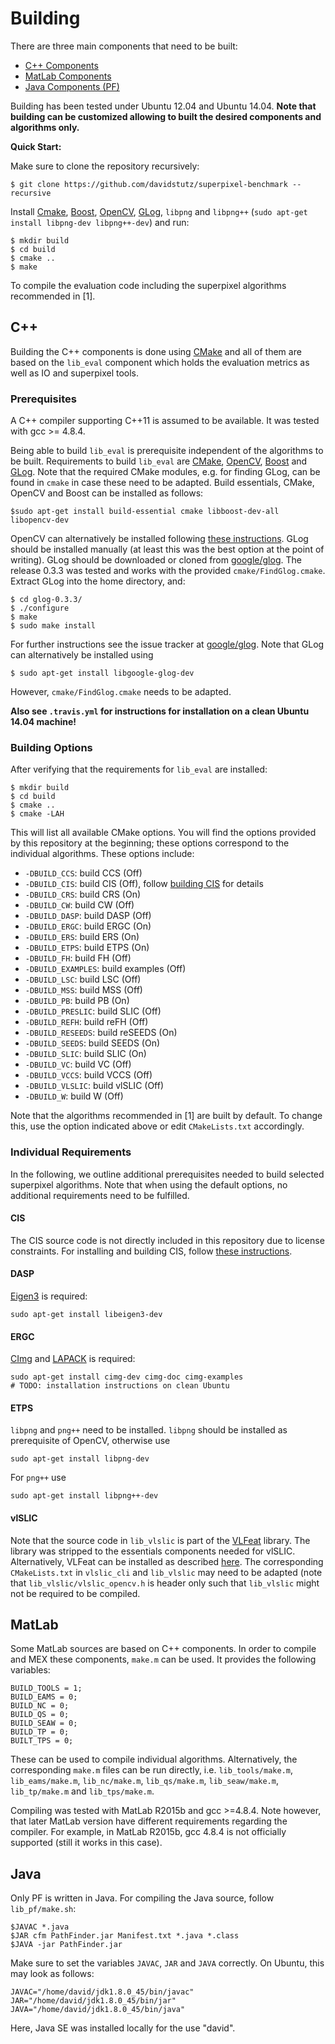 # Building

There are three main components that need to be built:

* [C++ Components](#c++)
* [MatLab Components](#matlab)
* [Java Components (PF)](#java)

Building has been tested under Ubuntu 12.04 and Ubuntu 14.04. **Note that
building can be customized allowing to built the desired components and
algorithms only.**

**Quick Start:**

Make sure to clone the repository recursively:

    $ git clone https://github.com/davidstutz/superpixel-benchmark --recursive

Install [Cmake](https://cmake.org/), [Boost](http://www.boost.org/), [OpenCV](http://opencv.org/), [GLog](https://github.com/google/glog), `libpng` and `libpng++` (`sudo apt-get install libpng-dev libpng++-dev`) and run:

    $ mkdir build
    $ cd build
    $ cmake ..
    $ make

To compile the evaluation code including the superpixel algorithms recommended
in [1].

## C++

Building the C++ components is done using [CMake](https://cmake.org/) and all of them are based
on the `lib_eval` component which holds the evaluation metrics as well as
IO and superpixel tools.

### Prerequisites

A C++ compiler supporting C++11 is assumed to be available.
It was tested with gcc >= 4.8.4.

Being able to build `lib_eval` is prerequisite independent of the algorithms
to be built. Requirements to build `lib_eval` are [CMake](https://cmake.org/), 
[OpenCV](http://www.boost.org/), [Boost](https://github.com/google/glog)
and [GLog](https://github.com/google/glog). Note that the required CMake modules, e.g. for finding GLog, can
be found in `cmake` in case these need to be adapted. Build essentials, CMake, OpenCV
and Boost can be installed as follows:

    $sudo apt-get install build-essential cmake libboost-dev-all libopencv-dev

OpenCV can alternatively be installed following [these instructions](http://docs.opencv.org/2.4/doc/tutorials/introduction/linux_install/linux_install.html#linux-installation).
GLog should be installed manually (at least this was the best option at the
point of writing). GLog should be downloaded or cloned from [google/glog](https://github.com/google/glog). The 
release 0.3.3 was tested and works with the provided `cmake/FindGlog.cmake`. Extract
GLog into the home directory, and:

    $ cd glog-0.3.3/
    $ ./configure
    $ make
    $ sudo make install

For further instructions see the issue tracker at [google/glog](https://github.com/google/glog). Note that GLog 
can alternatively be installed using

    $ sudo apt-get install libgoogle-glog-dev

However, `cmake/FindGlog.cmake` needs to be adapted.

**Also see `.travis.yml` for instructions for installation on a clean Ubuntu 14.04 machine!**

### Building Options

After verifying that the requirements for `lib_eval` are installed:

    $ mkdir build
    $ cd build
    $ cmake ..
    $ cmake -LAH

This will list all available CMake options. You will find the options provided
by this repository at the beginning; these options correspond to the individual
algorithms. These options include:

* `-DBUILD_CCS`: build CCS (Off)
* `-DBUILD_CIS`: build CIS (Off), follow [building CIS](BUILDING_CIS.md) for details
* `-DBUILD_CRS`: build CRS (On)
* `-DBUILD_CW`: build CW (Off)
* `-DBUILD_DASP`: build DASP (Off)
* `-DBUILD_ERGC`: build ERGC (On)
* `-DBUILD_ERS`: build ERS (On)
* `-DBUILD_ETPS`: build ETPS (On)
* `-DBUILD_FH`: build FH (Off)
* `-DBUILD_EXAMPLES`: build examples (Off)
* `-DBUILD_LSC`: build LSC (Off)
* `-DBUILD_MSS`: build MSS (Off)
* `-DBUILD_PB`: build PB (On)
* `-DBUILD_PRESLIC`: build SLIC (Off)
* `-DBUILD_REFH`: build reFH (Off)
* `-DBUILD_RESEEDS`: build reSEEDS (On)
* `-DBUILD_SEEDS`: build SEEDS (On)
* `-DBUILD_SLIC`: build SLIC (On)
* `-DBUILD_VC`: build VC (Off)
* `-DBUILD_VCCS`: build VCCS (Off)
* `-DBUILD_VLSLIC`: build vlSLIC (Off)
* `-DBUILD_W`: build W (Off)

Note that the algorithms recommended in [1] are built by default. To change this,
use the option indicated above or edit `CMakeLists.txt` accordingly.

### Individual Requirements

In the following, we outline additional prerequisites needed to build selected
superpixel algorithms. Note that when using the default options, no additional
requirements need to be fulfilled.

#### CIS

The CIS source code is not directly included in this repository due to license constraints.
For installing and building CIS, follow [these instructions](BUILDING_CIS.md).

#### DASP

[Eigen3](http://eigen.tuxfamily.org/index.php?title=Main_Page) is required:

    sudo apt-get install libeigen3-dev

#### ERGC

[CImg](http://cimg.eu/) and [LAPACK](http://www.netlib.org/lapack/) is required:

    sudo apt-get install cimg-dev cimg-doc cimg-examples
    # TODO: installation instructions on clean Ubuntu

#### ETPS

`libpng` and `png++` need to be installed. `libpng` should be installed as prerequisite of OpenCV,
otherwise use

    sudo apt-get install libpng-dev

For `png++` use

    sudo apt-get install libpng++-dev

#### vlSLIC

Note that the source code in `lib_vlslic` is part of the [VLFeat](http://www.vlfeat.org/) library.
The library was stripped to the essentials components needed for vlSLIC. Alternatively,
VLFeat can be installed as described [here](http://www.vlfeat.org/compiling-unix.html). The corresponding `CMakeLists.txt`
in `vlslic_cli` and `lib_vlslic` may need to be adapted (note that `lib_vlslic/vlslic_opencv.h`
is header only such that `lib_vlslic` might not be required to be compiled.

## MatLab

Some MatLab sources are based on C++ components. In order to compile and MEX
these components, `make.m` can be used. It provides the following variables:

    BUILD_TOOLS = 1;
    BUILD_EAMS = 0;
    BUILD_NC = 0;
    BUILD_QS = 0;
    BUILD_SEAW = 0;
    BUILD_TP = 0;
    BUILT_TPS = 0;

These can be used to compile individual algorithms. Alternatively, the corresponding
`make.m` files can be run directly, i.e. `lib_tools/make.m`, `lib_eams/make.m`,
`lib_nc/make.m`, `lib_qs/make.m`, `lib_seaw/make.m`, `lib_tp/make.m` and `lib_tps/make.m`.

Compiling was tested with MatLab R2015b and gcc >=4.8.4. Note however, that later
MatLab version have different requirements regarding the compiler. For example, in 
MatLab R2015b, gcc 4.8.4 is not officially supported (still it works in this case).

## Java

Only PF is written in Java. For compiling the Java source, follow `lib_pf/make.sh`:

    $JAVAC *.java
    $JAR cfm PathFinder.jar Manifest.txt *.java *.class
    $JAVA -jar PathFinder.jar

Make sure to set the variables `JAVAC`, `JAR` and `JAVA` correctly. On Ubuntu, this
may look as follows:

    JAVAC="/home/david/jdk1.8.0_45/bin/javac"
    JAR="/home/david/jdk1.8.0_45/bin/jar"
    JAVA="/home/david/jdk1.8.0_45/bin/java"

Here, Java SE was installed locally for the use "david".